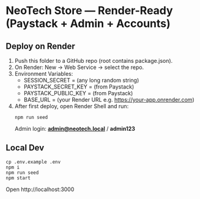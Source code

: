 # NeoTech Store — Render-Ready (Paystack + Admin + Accounts)

## Deploy on Render
1) Push this folder to a GitHub repo (root contains package.json).
2) On Render: New → Web Service → select the repo.
3) Environment Variables:
   - SESSION_SECRET = (any long random string)
   - PAYSTACK_SECRET_KEY = (from Paystack)
   - PAYSTACK_PUBLIC_KEY = (from Paystack)
   - BASE_URL = (your Render URL e.g. https://your-app.onrender.com)
4) After first deploy, open Render Shell and run:
   ```
   npm run seed
   ```
   Admin login: **admin@neotech.local** / **admin123**

## Local Dev
```
cp .env.example .env
npm i
npm run seed
npm start
```
Open http://localhost:3000

